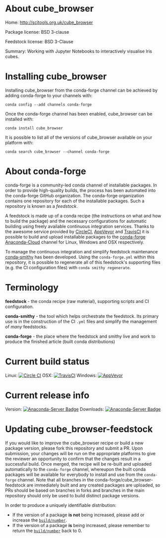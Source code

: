 About cube_browser
==================

Home: http://scitools.org.uk/cube_browser

Package license: BSD 3-clause

Feedstock license: BSD 3-Clause

Summary: Working with Jupyter Notebooks to interactively visualise Iris cubes.



Installing cube_browser
=======================

Installing cube_browser from the conda-forge channel can be achieved by adding conda-forge to your channels with:

```
conda config --add channels conda-forge
```

Once the conda-forge channel has been enabled, cube_browser can be installed with:

```
conda install cube_browser
```

It is possible to list all of the versions of cube_browser available on your platform with:

```
conda search cube_browser --channel conda-forge
```


About conda-forge
=================

conda-forge is a community-led conda channel of installable packages.
In order to provide high-quality builds, the process has been automated into the
conda-forge GitHub organization. The conda-forge organization contains one repository
for each of the installable packages. Such a repository is known as a *feedstock*.

A feedstock is made up of a conda recipe (the instructions on what and how to build
the package) and the necessary configurations for automatic building using freely
available continuous integration services. Thanks to the awesome service provided by
[CircleCI](https://circleci.com/), [AppVeyor](http://www.appveyor.com/)
and [TravisCI](https://travis-ci.org/) it is possible to build and upload installable
packages to the [conda-forge](https://anaconda.org/conda-forge)
[Anaconda-Cloud](http://docs.anaconda.org/) channel for Linux, Windows and OSX respectively.

To manage the continuous integration and simplify feedstock maintenance
[conda-smithy](http://github.com/conda-forge/conda-smithy) has been developed.
Using the ``conda-forge.yml`` within this repository, it is possible to regenerate all of
this feedstock's supporting files (e.g. the CI configuration files) with ``conda smithy regenerate``.


Terminology
===========

**feedstock** - the conda recipe (raw material), supporting scripts and CI configuration.

**conda-smithy** - the tool which helps orchestrate the feedstock.
                   Its primary use is in the construction of the CI ``.yml`` files
                   and simplify the management of *many* feedstocks.

**conda-forge** - the place where the feedstock and smithy live and work to
                  produce the finished article (built conda distributions)

Current build status
====================

Linux: [![Circle CI](https://circleci.com/gh/conda-forge/cube_browser-feedstock.svg?style=shield)](https://circleci.com/gh/conda-forge/cube_browser-feedstock)
OSX: [![TravisCI](https://travis-ci.org/conda-forge/cube_browser-feedstock.svg?branch=master)](https://travis-ci.org/conda-forge/cube_browser-feedstock)
Windows: [![AppVeyor](https://ci.appveyor.com/api/projects/status/github/conda-forge/cube_browser-feedstock?svg=True)](https://ci.appveyor.com/project/conda-forge/cube-browser-feedstock/branch/master)

Current release info
====================
Version: [![Anaconda-Server Badge](https://anaconda.org/conda-forge/cube_browser/badges/version.svg)](https://anaconda.org/conda-forge/cube_browser)
Downloads: [![Anaconda-Server Badge](https://anaconda.org/conda-forge/cube_browser/badges/downloads.svg)](https://anaconda.org/conda-forge/cube_browser)


Updating cube_browser-feedstock
===============================

If you would like to improve the cube_browser recipe or build a new
package version, please fork this repository and submit a PR. Upon submission,
your changes will be run on the appropriate platforms to give the reviewer an
opportunity to confirm that the changes result in a successful build. Once
merged, the recipe will be re-built and uploaded automatically to the
`conda-forge` channel, whereupon the built conda packages will be available for
everybody to install and use from the `conda-forge` channel.
Note that all branches in the conda-forge/cube_browser-feedstock are
immediately built and any created packages are uploaded, so PRs should be based
on branches in forks and branches in the main repository should only be used to
build distinct package versions.

In order to produce a uniquely identifiable distribution:
 * If the version of a package **is not** being increased, please add or increase
   the [``build/number``](http://conda.pydata.org/docs/building/meta-yaml.html#build-number-and-string).
 * If the version of a package **is** being increased, please remember to return
   the [``build/number``](http://conda.pydata.org/docs/building/meta-yaml.html#build-number-and-string)
   back to 0.
